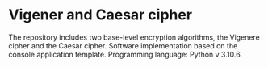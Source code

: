 # Vigener and Caesar cipher
The repository includes two base-level encryption algorithms, the Vigenere cipher and the Caesar cipher.
Software implementation based on the console application template. Programming language: Python v 3.10.6.
